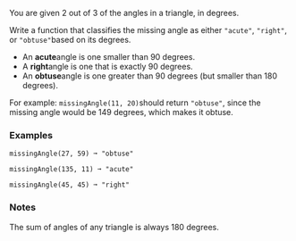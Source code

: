 You are given 2 out of 3 of the angles in a triangle, in degrees.

Write a function that classifies the missing angle as either `"acute"`, `"right"`, or `"obtuse"`based on its degrees.

*   An **acute**angle is one smaller than 90 degrees.
*   A **right**angle is one that is exactly 90 degrees.
*   An **obtuse**angle is one greater than 90 degrees (but smaller than 180 degrees).

For example: `missingAngle(11, 20)`should return `"obtuse"`, since the missing angle would be 149 degrees, which makes it obtuse.


### Examples ###
    missingAngle(27, 59) ➞ "obtuse"

    missingAngle(135, 11) ➞ "acute"

    missingAngle(45, 45) ➞ "right"


### Notes ###
The sum of angles of any triangle is always 180 degrees.